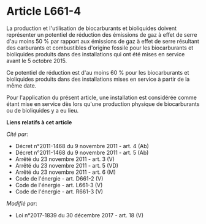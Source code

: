 # Article L661-4

La production et l'utilisation de biocarburants et bioliquides doivent représenter un potentiel de réduction des émissions de
gaz à effet de serre d'au moins 50 % par rapport aux émissions de gaz à effet de serre résultant des carburants et
combustibles d'origine fossile pour les biocarburants et bioliquides produits dans des installations qui ont été mises en
service avant le 5 octobre 2015.

Ce potentiel de réduction est d'au moins 60 % pour les biocarburants et bioliquides produits dans des installations mises en
service à partir de la même date.

Pour l'application du présent article, une installation est considérée comme étant mise en service dès lors qu'une production
physique de biocarburants ou de bioliquides y a eu lieu.

**Liens relatifs à cet article**

_Cité par_:

  - Décret n°2011-1468 du 9 novembre 2011 - art. 4 (Ab)
  - Décret n°2011-1468 du 9 novembre 2011 - art. 5 (Ab)
  - Arrêté du 23 novembre 2011 - art. 3 (V)
  - Arrêté du 23 novembre 2011 - art. 5 (VD)
  - Arrêté du 23 novembre 2011 - art. 6 (M)
  - Code de l'énergie - art. D661-2 (V)
  - Code de l'énergie - art. L661-3 (V)
  - Code de l'énergie - art. R661-3 (V)

_Modifié par_:

  - Loi n°2017-1839 du 30 décembre 2017 - art. 18 (V)
